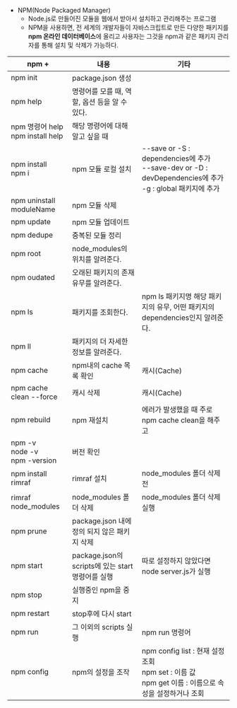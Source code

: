 
- NPM(Node Packaged Manager)
	- Node.js로 만들어진 모듈을 웹에서 받아서 설치하고 관리해주는 프로그램
	- NPM을 사용하면, 전 세계의 개발자들이 자바스크립트로 만든 다양한 패키지를 **npm 온라인 데이터베이스**에 올리고 사용자는 그것을 npm과 같은 패키지 관리자를 통해 설치 및 삭제가 가능하다.

|npm +|내용|기타|
|---|---|---|
|npm init|package.json 생성||
|npm help|명령어를 모를 때, 역할, 옵션 등을 알 수 있다.||
|npm 명령어 help  <br>npm install help|해당 명령어에 대해 알고 싶을 때||
|npm install  <br>npm i|npm 모듈 로컬 설치|--save or -S : dependencies에 추가  <br>--save-dev or -D : devDependencies에 추가  <br>-g : global 패키지에 추가|
|npm uninstall moduleName|npm 모듈 삭제||
|npm update|npm 모듈 업데이트||
|npm dedupe|중복된 모듈 정리||
|npm root|node_modules의 위치를 알려준다.||
|npm oudated|오래된 패키지의 존재 유무를 알려준다.||
|npm ls|패키지를 조회한다.|npm ls 패키지명 해당 패키지의 유무, 어떤 패키지의 dependencies인지 알려준다.|
|npm ll|패키지의 더 자세한 정보를 알려준다.||
|npm cache|npm내의 cache 목록 확인|캐시(Cache)|
|npm cache clean --force|캐시 삭제|캐시(Cache)|
|npm rebuild|npm 재설치|에러가 발생했을 때 주로 npm cache clean을 해주고|
|npm -v  <br>node -v  <br>npm -version|버전 확인||
|npm install rimraf|rimraf 설치|node_modules 폴더 삭제 전|
|rimraf node_modules|node_modules 폴더 삭제|node_modules 폴더 삭제 실행|
|npm prune|package.json 내에 정의 되지 않은 패키지 삭제||
|npm start|package.json의 scripts에 있는 start 명령어를 실행|따로 설정하지 않았다면 node server.js가 실행|
|npm stop|실행중인 npm을 중지||
|npm restart|stop후에 다시 start||
|npm run|그 이외의 scripts 실행|npm run 명령어|
|npm config|npm의 설정을 조작|npm config list : 현재 설정 조회  <br>npm set : 이름 값  <br>npm get 이름 : 이름으로 속성을 설정하거나 조회|